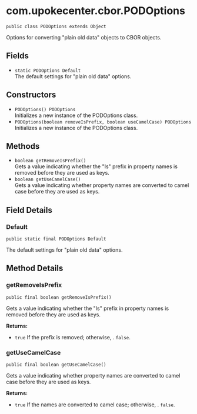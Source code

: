 # com.upokecenter.cbor.PODOptions

    public class PODOptions extends Object

Options for converting "plain old data" objects to CBOR objects.

## Fields

* `static PODOptions Default`<br>
 The default settings for "plain old data" options.

## Constructors

* `PODOptions() PODOptions`<br>
 Initializes a new instance of the PODOptions
 class.
* `PODOptions​(boolean removeIsPrefix,
          boolean useCamelCase) PODOptions`<br>
 Initializes a new instance of the PODOptions
 class.

## Methods

* `boolean getRemoveIsPrefix()`<br>
 Gets a value indicating whether the "Is" prefix in property names is removed
 before they are used as keys.
* `boolean getUseCamelCase()`<br>
 Gets a value indicating whether property names are converted to camel case
 before they are used as keys.

## Field Details

### Default
    public static final PODOptions Default
The default settings for "plain old data" options.
## Method Details

### getRemoveIsPrefix
    public final boolean getRemoveIsPrefix()
Gets a value indicating whether the "Is" prefix in property names is removed
 before they are used as keys.

**Returns:**

* <code>true</code> If the prefix is removed; otherwise, . <code>false</code>.

### getUseCamelCase
    public final boolean getUseCamelCase()
Gets a value indicating whether property names are converted to camel case
 before they are used as keys.

**Returns:**

* <code>true</code> If the names are converted to camel case; otherwise, .
 <code>false</code>.
